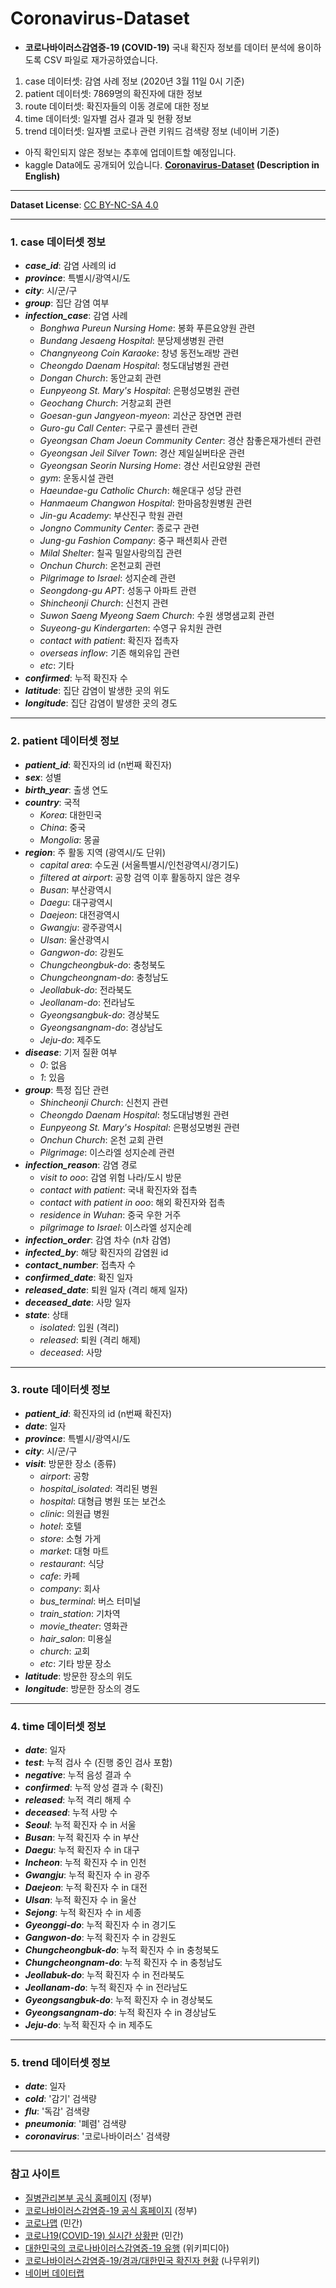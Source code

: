 # Coronavirus-Dataset
- **코로나바이러스감염증-19 (COVID-19)** 국내 확진자 정보를 데이터 분석에 용이하도록 CSV 파일로 재가공하였습니다.
1. case 데이터셋: 감염 사례 정보 (2020년 3월 11일 0시 기준) 
2. patient 데이터셋: 7869명의 확진자에 대한 정보  
3. route 데이터셋: 확진자들의 이동 경로에 대한 정보
4. time 데이터셋: 일자별 검사 결과 및 현황 정보
5. trend 데이터셋: 일자별 코로나 관련 키워드 검색량 정보 (네이버 기준)
  
- 아직 확인되지 않은 정보는 추후에 업데이트할 예정입니다.
- kaggle Data에도 공개되어 있습니다. **[Coronavirus-Dataset](https://www.kaggle.com/kimjihoo/coronavirusdataset) (Description in English)**

***

**Dataset License**: [CC BY-NC-SA 4.0](https://creativecommons.org/licenses/by-nc-sa/4.0/)

***

### 1. case 데이터셋 정보
- ***case_id***: 감염 사례의 id
- ***province***: 특별시/광역시/도
- ***city***: 시/군/구
- ***group***: 집단 감염 여부
- ***infection_case***: 감염 사례
  - *Bonghwa Pureun Nursing Home*: 봉화 푸른요양원 관련
  - *Bundang Jesaeng Hospital*: 분당제생병원 관련
  - *Changnyeong Coin Karaoke*: 창녕 동전노래방 관련
  - *Cheongdo Daenam Hospital*: 청도대남병원 관련
  - *Dongan Church*: 동안교회 관련
  - *Eunpyeong St. Mary's Hospital*: 은평성모병원 관련
  - *Geochang Church*: 거창교회 관련
  - *Goesan-gun Jangyeon-myeon*: 괴산군 장연면 관련
  - *Guro-gu Call Center*: 구로구 콜센터 관련
  - *Gyeongsan Cham Joeun Community Center*: 경산 참좋은재가센터 관련
  - *Gyeongsan Jeil Silver Town*: 경산 제일실버타운 관련
  - *Gyeongsan Seorin Nursing Home*: 경산 서린요양원 관련
  - *gym*: 운동시설 관련
  - *Haeundae-gu Catholic Church*: 해운대구 성당 관련
  - *Hanmaeum Changwon Hospital*:  한마음창원병원 관련
  - *Jin-gu Academy*: 부산진구 학원 관련
  - *Jongno Community Center*: 종로구 관련
  - *Jung-gu Fashion Company*: 중구 패션회사 관련
  - *Milal Shelter*: 칠곡 밀알사랑의집 관련
  - *Onchun Church*: 온천교회 관련
  - *Pilgrimage to Israel*: 성지순례 관련
  - *Seongdong-gu APT*: 성동구 아파트 관련
  - *Shincheonji Church*: 신천지 관련
  - *Suwon Saeng Myeong Saem Church*: 수원 생명샘교회 관련
  - *Suyeong-gu Kindergarten*: 수영구 유치원 관련  
  - *contact with patient*: 확진자 접촉자
  - *overseas inflow*: 기존 해외유입 관련
  - *etc*: 기타  
- ***confirmed***: 누적 확진자 수
- ***latitude***: 집단 감염이 발생한 곳의 위도
- ***longitude***: 집단 감염이 발생한 곳의 경도

***

### 2. patient 데이터셋 정보
- ***patient_id***: 확진자의 id (n번째 확진자) 
- ***sex***: 성별
- ***birth_year***: 출생 연도
- ***country***: 국적
  - *Korea*: 대한민국
  - *China*: 중국
  - *Mongolia*: 몽골
- ***region***: 주 활동 지역 (광역시/도 단위)
  - *capital area*: 수도권 (서울특별시/인천광역시/경기도)
  - *filtered at airport*: 공항 검역 이후 활동하지 않은 경우
  - *Busan*: 부산광역시
  - *Daegu*: 대구광역시
  - *Daejeon*: 대전광역시
  - *Gwangju*: 광주광역시
  - *Ulsan*: 울산광역시
  - *Gangwon-do*: 강원도
  - *Chungcheongbuk-do*: 충청북도
  - *Chungcheongnam-do*: 충청남도
  - *Jeollabuk-do*: 전라북도
  - *Jeollanam-do*: 전라남도
  - *Gyeongsangbuk-do*: 경상북도
  - *Gyeongsangnam-do*: 경상남도
  - *Jeju-do*: 제주도
- ***disease***: 기저 질환 여부
  - *0*: 없음
  - *1*: 있음
- ***group***: 특정 집단 관련
  - *Shincheonji Church*: 신천지 관련
  - *Cheongdo Daenam Hospital*: 청도대남병원 관련
  - *Eunpyeong St. Mary's Hospital*: 은평성모병원 관련
  - *Onchun Church*: 온천 교회 관련
  - *Pilgrimage*: 이스라엘 성지순례 관련
- ***infection_reason***: 감염 경로
  - *visit to ooo*: 감염 위험 나라/도시 방문
  - *contact with patient*: 국내 확진자와 접촉
  - *contact with patient in ooo*: 해외 확진자와 접촉
  - *residence in Wuhan*: 중국 우한 거주
  - *pilgrimage to Israel*: 이스라엘 성지순례
- ***infection_order***: 감염 차수 (n차 감염)
- ***infected_by***: 해당 확진자의 감염원 id
- ***contact_number***: 접촉자 수
- ***confirmed_date***: 확진 일자
- ***released_date***: 퇴원 일자 (격리 해제 일자)
- ***deceased_date***: 사망 일자
- ***state***: 상태
  - *isolated*: 입원 (격리)
  - *released*: 퇴원 (격리 해제)
  - *deceased*: 사망

***

### 3. route 데이터셋 정보
- ***patient_id***: 확진자의 id (n번째 확진자) 
- ***date***: 일자
- ***province***: 특별시/광역시/도
- ***city***: 시/군/구
- ***visit***: 방문한 장소 (종류)
  - *airport*: 공항
  - *hospital_isolated*: 격리된 병원
  - *hospital*: 대형급 병원 또는 보건소
  - *clinic*: 의원급 병원 
  - *hotel*: 호텔
  - *store*: 소형 가게
  - *market*: 대형 마트
  - *restaurant*: 식당
  - *cafe*: 카페 
  - *company*: 회사
  - *bus_terminal*: 버스 터미널
  - *train_station*: 기차역
  - *movie_theater*: 영화관
  - *hair_salon*: 미용실
  - *church*: 교회
  - *etc*: 기타 방문 장소 
- ***latitude***: 방문한 장소의 위도
- ***longitude***: 방문한 장소의 경도

***

### 4. time 데이터셋 정보
- ***date***: 일자
- ***test***: 누적 검사 수 (진행 중인 검사 포함)
- ***negative***: 누적 음성 결과 수
- ***confirmed***: 누적 양성 결과 수 (확진)
- ***released***: 누적 격리 해제 수
- ***deceased***: 누적 사망 수
- ***Seoul***: 누적 확진자 수 in 서울 
- ***Busan***: 누적 확진자 수 in 부산
- ***Daegu***: 누적 확진자 수 in 대구
- ***Incheon***: 누적 확진자 수 in 인천
- ***Gwangju***: 누적 확진자 수 in 광주 
- ***Daejeon***: 누적 확진자 수 in 대전
- ***Ulsan***: 누적 확진자 수 in 울산
- ***Sejong***: 누적 확진자 수 in 세종
- ***Gyeonggi-do***: 누적 확진자 수 in 경기도
- ***Gangwon-do***: 누적 확진자 수 in 강원도
- ***Chungcheongbuk-do***: 누적 확진자 수 in 충청북도
- ***Chungcheongnam-do***: 누적 확진자 수 in 충청남도
- ***Jeollabuk-do***: 누적 확진자 수 in 전라북도
- ***Jeollanam-do***: 누적 확진자 수 in 전라남도
- ***Gyeongsangbuk-do***: 누적 확진자 수 in 경상북도
- ***Gyeongsangnam-do***: 누적 확진자 수 in 경상남도
- ***Jeju-do***: 누적 확진자 수 in 제주도

***

### 5. trend 데이터셋 정보
- ***date***: 일자
- ***cold***: '감기' 검색량
- ***flu***: '독감' 검색량
- ***pneumonia***: '폐렴' 검색량
- ***coronavirus***: '코로나바이러스' 검색량

***

### 참고 사이트
- [질병관리본부 공식 홈페이지](http://www.cdc.go.kr/) (정부)
- [코로나바이러스감염증-19 공식 홈페이지](http://ncov.mohw.go.kr/) (정부) 
- [코로나맵](https://coronamap.site/) (민간)
- [코로나19(COVID-19) 실시간 상황판](https://wuhanvirus.kr/) (민간)
- [대한민국의 코로나바이러스감염증-19 유행](https://ko.wikipedia.org/wiki/%EB%8C%80%ED%95%9C%EB%AF%BC%EA%B5%AD%EC%9D%98_%EC%BD%94%EB%A1%9C%EB%82%98%EB%B0%94%EC%9D%B4%EB%9F%AC%EC%8A%A4%EA%B0%90%EC%97%BC%EC%A6%9D-19_%EC%9C%A0%ED%96%89) (위키피디아)
- [코로나바이러스감염증-19/경과/대한민국 확진자 현황](https://namu.wiki/w/%EC%BD%94%EB%A1%9C%EB%82%98%EB%B0%94%EC%9D%B4%EB%9F%AC%EC%8A%A4%EA%B0%90%EC%97%BC%EC%A6%9D-19/%EA%B2%BD%EA%B3%BC/%EB%8C%80%ED%95%9C%EB%AF%BC%EA%B5%AD%20%ED%99%95%EC%A7%84%EC%9E%90%20%ED%98%84%ED%99%A9) (나무위키)
- [네이버 데이터랩](https://datalab.naver.com/)
